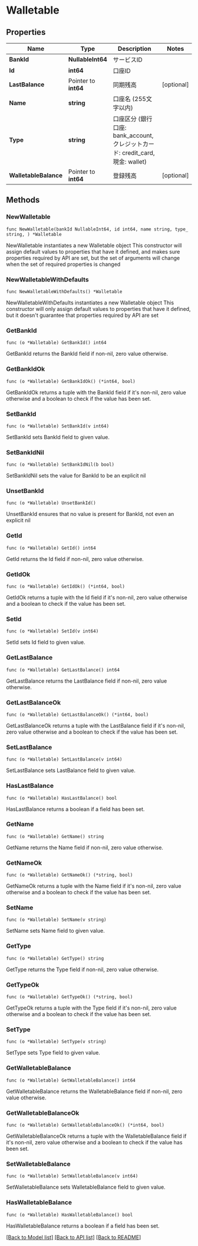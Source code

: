 # Walletable

## Properties

Name | Type | Description | Notes
------------ | ------------- | ------------- | -------------
**BankId** | **NullableInt64** | サービスID | 
**Id** | **int64** | 口座ID | 
**LastBalance** | Pointer to **int64** | 同期残高 | [optional] 
**Name** | **string** | 口座名 (255文字以内) | 
**Type** | **string** | 口座区分 (銀行口座: bank_account, クレジットカード: credit_card, 現金: wallet) | 
**WalletableBalance** | Pointer to **int64** | 登録残高 | [optional] 

## Methods

### NewWalletable

`func NewWalletable(bankId NullableInt64, id int64, name string, type_ string, ) *Walletable`

NewWalletable instantiates a new Walletable object
This constructor will assign default values to properties that have it defined,
and makes sure properties required by API are set, but the set of arguments
will change when the set of required properties is changed

### NewWalletableWithDefaults

`func NewWalletableWithDefaults() *Walletable`

NewWalletableWithDefaults instantiates a new Walletable object
This constructor will only assign default values to properties that have it defined,
but it doesn't guarantee that properties required by API are set

### GetBankId

`func (o *Walletable) GetBankId() int64`

GetBankId returns the BankId field if non-nil, zero value otherwise.

### GetBankIdOk

`func (o *Walletable) GetBankIdOk() (*int64, bool)`

GetBankIdOk returns a tuple with the BankId field if it's non-nil, zero value otherwise
and a boolean to check if the value has been set.

### SetBankId

`func (o *Walletable) SetBankId(v int64)`

SetBankId sets BankId field to given value.


### SetBankIdNil

`func (o *Walletable) SetBankIdNil(b bool)`

 SetBankIdNil sets the value for BankId to be an explicit nil

### UnsetBankId
`func (o *Walletable) UnsetBankId()`

UnsetBankId ensures that no value is present for BankId, not even an explicit nil
### GetId

`func (o *Walletable) GetId() int64`

GetId returns the Id field if non-nil, zero value otherwise.

### GetIdOk

`func (o *Walletable) GetIdOk() (*int64, bool)`

GetIdOk returns a tuple with the Id field if it's non-nil, zero value otherwise
and a boolean to check if the value has been set.

### SetId

`func (o *Walletable) SetId(v int64)`

SetId sets Id field to given value.


### GetLastBalance

`func (o *Walletable) GetLastBalance() int64`

GetLastBalance returns the LastBalance field if non-nil, zero value otherwise.

### GetLastBalanceOk

`func (o *Walletable) GetLastBalanceOk() (*int64, bool)`

GetLastBalanceOk returns a tuple with the LastBalance field if it's non-nil, zero value otherwise
and a boolean to check if the value has been set.

### SetLastBalance

`func (o *Walletable) SetLastBalance(v int64)`

SetLastBalance sets LastBalance field to given value.

### HasLastBalance

`func (o *Walletable) HasLastBalance() bool`

HasLastBalance returns a boolean if a field has been set.

### GetName

`func (o *Walletable) GetName() string`

GetName returns the Name field if non-nil, zero value otherwise.

### GetNameOk

`func (o *Walletable) GetNameOk() (*string, bool)`

GetNameOk returns a tuple with the Name field if it's non-nil, zero value otherwise
and a boolean to check if the value has been set.

### SetName

`func (o *Walletable) SetName(v string)`

SetName sets Name field to given value.


### GetType

`func (o *Walletable) GetType() string`

GetType returns the Type field if non-nil, zero value otherwise.

### GetTypeOk

`func (o *Walletable) GetTypeOk() (*string, bool)`

GetTypeOk returns a tuple with the Type field if it's non-nil, zero value otherwise
and a boolean to check if the value has been set.

### SetType

`func (o *Walletable) SetType(v string)`

SetType sets Type field to given value.


### GetWalletableBalance

`func (o *Walletable) GetWalletableBalance() int64`

GetWalletableBalance returns the WalletableBalance field if non-nil, zero value otherwise.

### GetWalletableBalanceOk

`func (o *Walletable) GetWalletableBalanceOk() (*int64, bool)`

GetWalletableBalanceOk returns a tuple with the WalletableBalance field if it's non-nil, zero value otherwise
and a boolean to check if the value has been set.

### SetWalletableBalance

`func (o *Walletable) SetWalletableBalance(v int64)`

SetWalletableBalance sets WalletableBalance field to given value.

### HasWalletableBalance

`func (o *Walletable) HasWalletableBalance() bool`

HasWalletableBalance returns a boolean if a field has been set.


[[Back to Model list]](../README.md#documentation-for-models) [[Back to API list]](../README.md#documentation-for-api-endpoints) [[Back to README]](../README.md)


